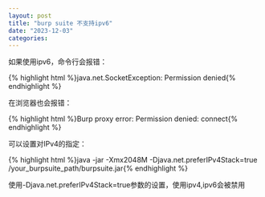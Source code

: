 ```yaml
---
layout: post
title: "burp suite 不支持ipv6"
date: "2023-12-03"
categories: 
---
```

<p>如果使用ipv6，命令行会报错：</p>
{% highlight html %}java.net.SocketException: Permission denied{% endhighlight %}
<p>在浏览器也会报错：</p>
{% highlight html %}Burp proxy error: Permission denied: connect{% endhighlight %}
<p>可以设置对IPv4的指定：</p>
{% highlight html %}java -jar -Xmx2048M -Djava.net.preferIPv4Stack=true /your_burpsuite_path/burpsuite.jar{% endhighlight %}
<p>使用-Djava.net.preferIPv4Stack=true参数的设置，使用ipv4,ipv6会被禁用</p>
<p>&nbsp;</p>
<p>&nbsp;</p>
